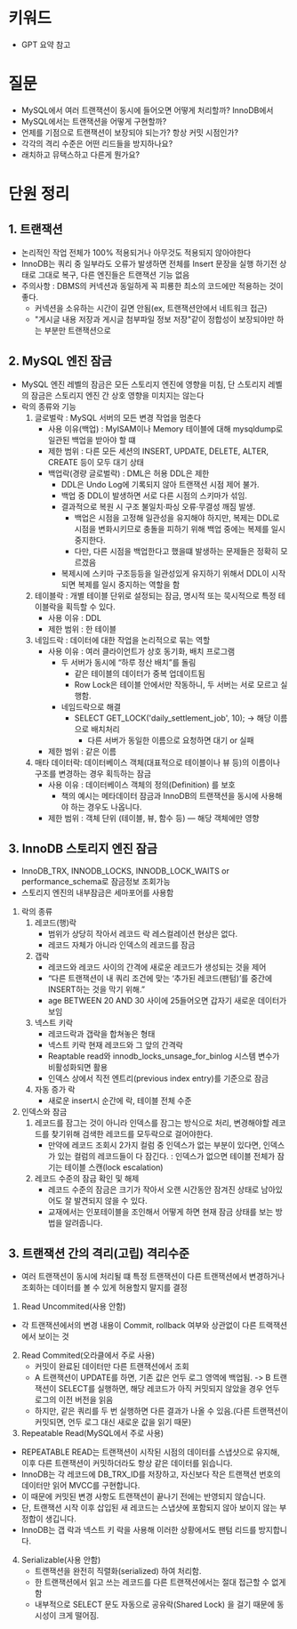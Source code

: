 # 키워드
- GPT 요약 참고

# 질문
- MySQL에서 여러 트랜잭션이 동시에 들어오면 어떻게 처리할까? InnoDB에서
- MySQL에서는 트랜잭션을 어떻게 구현할까?
- 언제를 기점으로 트랜잭션이 보장되야 되는가? 항상 커밋 시점인가? 
- 각각의 격리 수준은 어떤 리드들을 방지하나요?
- 래치하고 뮤택스하고 다른게 뭔가요?

# 단원 정리
## 1. 트랜잭션
- 논리적인 작업 전체가 100% 적용되거나 아무것도 적용되지 않아야한다
- InnoDB는 쿼리 중 일부라도 오류가 발생하면 전체를 Insert 문장을 실행 하기전 상태로 그대로 복구, 다른 엔진들은 트랜잭션 기능 없음
- 주의사항 : DBMS의 커넥션과 동일하게 꼭 피룡한 최소의 코드에만 적용하는 것이 좋다. 
  - 커넥션을 소유하는 시간이 길면 안됨(ex, 트랜잭션안에서 네트워크 접근)
  - "게시글 내용 저장과 게시글 첨부파일 정보 저장"같이 정합성이 보장되야만 하는 부분만 트랜잭션으로 

## 2. MySQL 엔진 잠금 
- MySQL 엔진 레벨의 잠금은 모든 스토리지 엔진에 영향을 미침, 단 스토리지 레벨의 잠금은 스토리지 엔진 간 상호 영향을 미치지는 않는다
- 락의 종류와 기능 
  1. 글로벌락 : MySQL 서버의 모든 변경 작업을 멈춘다
     - 사용 이유(백업) : MyISAM이나 Memory 테이블에 대해 mysqldump로 일관된 백업을 받아야 할 떄
     - 제한 범위 : 다른 모든 세션의 INSERT, UPDATE, DELETE, ALTER, CREATE 등이 모두 대기 상태
     - 백업락(경량 글로벌락) : DML은 허용 DDL은 제한
       - DDL은 Undo Log에 기록되지 않아 트랜잭션 시점 제어 불가.
       - 백업 중 DDL이 발생하면 서로 다른 시점의 스키마가 섞임.
       - 결과적으로 복원 시 구조 불일치·파싱 오류·무결성 깨짐 발생.
         - 백업은 시점을 고정해 일관성을 유지해야 하지만, 복제는 DDL로 시점을 변화시키므로 충돌을 피하기 위해 백업 중에는 복제를 일시 중지한다.
         - 다만, 다른 시점을 백업한다고 했을떄 발생하는 문제들은 정확히 모르겠음
       - 복제시에 스키마 구조등등을 일관성있게 유지하기 위해서 DDL이 시작되면 복제를 일시 중지하는 역할을 함
  2. 테이블락 : 개별 테이블 단위로 설정되는 잠금, 명시적 또는 묵시적으로 특정 테이블락을 획득할 수 있다.
     - 사용 이유 : DDL
     - 제한 범위 : 한 테이블
  3. 네임드락 : 데이터에 대한 작업을 논리적으로 묶는 역할
     - 사용 이유 : 여러 클라이언트가 상호 동기화, 배치 프로그램
       - 두 서버가 동시에 “하루 정산 배치”를 돌림
         - 같은 테이블의 데이터가 중복 업데이트됨
         - Row Lock은 테이블 안에서만 작동하니, 두 서버는 서로 모르고 실행함.
       - 네임드락으로 해결 
         - SELECT GET_LOCK('daily_settlement_job', 10); -> 해당 이름으로 배치처리
           - 다른 서버가 동일한 이름으로 요청하면 대기 or 실패
     - 제한 범위 : 같은 이름 
  4. 매타 데이터락: 데이터베이스 객체(대표적으로 테이블이나 뷰 등)의 이름이나 구조를 변경하는 경우 획득하는 잠금
     - 사용 이유 : 데이터베이스 객체의 정의(Definition) 를 보호
       - 책의 예시는 메타데이터 잠금과 InnoDB의 트랜잭션을 동시에 사용해야 하는 경우도 나옵니다.
     - 제한 범위 : 객체 단위 (테이블, 뷰, 함수 등) — 해당 객체에만 영향

## 3. InnoDB 스토리지 엔진 잠금
- InnoDB_TRX, INNODB_LOCKS, INNODB_LOCK_WAITS or performance_schema로 잠금정보 조회가능
- 스토리지 엔진의 내부잠금은 세마포어를 사용함
1. 락의 종류
   1. 레코드(행)락
      - 범위가 상당히 작아서 레코드 락 레스컬레이션 현상은 없다.
      - 레코드 자체가 아니라 인덱스의 레코드를 잠금
   2. 갭락
      - 레코드와 레코드 사이의 간격에 새로운 레코드가 생성되는 것을 제어
      - “다른 트랜잭션이 내 쿼리 조건에 맞는 ‘추가된 레코드(팬텀)’를 중간에 INSERT하는 것을 막기 위해.” 
      - age BETWEEN 20 AND 30 사이에 25들어오면 갑자기 새로운 데이터가 보임
   3. 넥스트 키락 
      - 레코드락과 갭락을 합쳐놓은 형태
      - 넥스트 키락 현재 레코드와 그 앞의 간격락
      - Reaptable read와  innodb_locks_unsage_for_binlog 시스템 변수가 비활성화되면 활용
      - 인덱스 상에서 직전 엔트리(previous index entry)를 기준으로 잠금
   4. 자동 증가 락
      - 새로운 insert시 순간에 락, 테이블 전체 수준
2. 인덱스와 잠금
   1. 레코드를 잠그는 것이 아니라 인덱스를 잠그는 방식으로 처리, 변경해야할 레코드를 찾기위해 검색한 레코드를 모두락으로 걸어야한다.
      - 만약에 레코드 조회시 2가지 컬럼 중 인덱스가 없는 부분이 있다면, 인덱스가 있는 컬럼의 레코드들이 다 잠긴다. : 인덱스가 없으면 테이블 전체가 잠기는 테이블 스캔(lock escalation)
   2. 레코드 수준의 잠금 확인 및 해제
      - 레코드 수준의 잠금은 크기가 작아서 오랜 시간동안 잠겨진 상태로 남아있어도 잘 발견되지 않을 수 있다.
      - 교재에서는 인포테이블을 조인해서 어떻게 하면 현재 잠금 상태를 보는 방법을 알려줍니다. 


## 3. 트랜잭션 간의 격리(고립) 격리수준
- 여러 트랜잭션이 동시에 처리될 떄 특정 트랜잭션이 다른 트랜잭션에서 변경하거나 조회하는 데이터를 볼 수 있게 허용할지 말지를 결정
1. Read Uncommited(사용 안함)
  - 각 트랜잭션에서의 변경 내용이 Commit, rollback 여부와 상관없이 다른 트랙잭션에서 보이는 것
2. Read Commited(오라클에서 주로 사용)
   - 커밋이 완료된 데이터만 다른 트랜잭션에서 조회 
   - A 트랜잭션이 UPDATE를 하면, 기존 값은 언두 로그 영역에 백업됨. -> B 트랜잭션이 SELECT를 실행하면, 해당 레코드가 아직 커밋되지 않았을 경우 언두 로그의 이전 버전을 읽음
   - 하지만, 같은 쿼리를 두 번 실행하면 다른 결과가 나올 수 있음.(다른 트랜잭션이 커밋되면, 언두 로그 대신 새로운 값을 읽기 때문)
3. Repeatable Read(MySQL에서 주로 사용)
  - REPEATABLE READ는 트랜잭션이 시작된 시점의 데이터를 스냅샷으로 유지해, 이후 다른 트랜잭션이 커밋하더라도 항상 같은 데이터를 읽습니다.
  - InnoDB는 각 레코드에 DB_TRX_ID를 저장하고, 자신보다 작은 트랜잭션 번호의 데이터만 읽어 MVCC를 구현합니다.
  - 이 때문에 커밋된 변경 사항도 트랜잭션이 끝나기 전에는 반영되지 않습니다.
  - 단, 트랜잭션 시작 이후 삽입된 새 레코드는 스냅샷에 포함되지 않아 보이지 않는 부정합이 생깁니다.
  - InnoDB는 갭 락과 넥스트 키 락을 사용해 이러한 상황에서도 팬텀 리드를 방지합니다.
4. Serializable(사용 안함)
   - 트랜잭션을 완전히 직렬화(serialized) 하여 처리함. 
   - 한 트랜잭션에서 읽고 쓰는 레코드를 다른 트랜잭션에서는 절대 접근할 수 없게함
   - 내부적으로 SELECT 문도 자동으로 공유락(Shared Lock) 을 걸기 때문에 동시성이 크게 떨어짐.